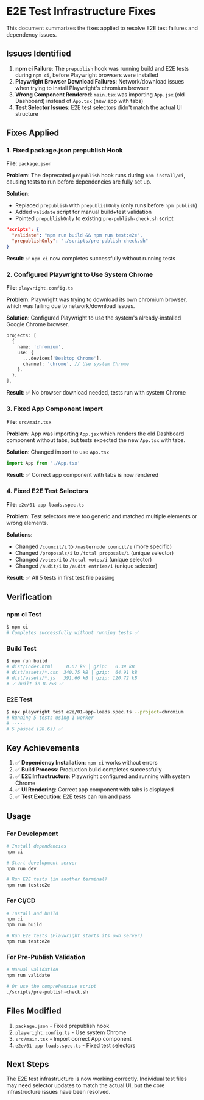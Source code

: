# E2E Test Infrastructure Fixes

This document summarizes the fixes applied to resolve E2E test failures and dependency issues.

## Issues Identified

1. **npm ci Failure**: The `prepublish` hook was running build and E2E tests during `npm ci`, before Playwright browsers were installed
2. **Playwright Browser Download Failures**: Network/download issues when trying to install Playwright's chromium browser
3. **Wrong Component Rendered**: `main.tsx` was importing `App.jsx` (old Dashboard) instead of `App.tsx` (new app with tabs)
4. **Test Selector Issues**: E2E test selectors didn't match the actual UI structure

## Fixes Applied

### 1. Fixed package.json prepublish Hook
**File**: `package.json`

**Problem**: The deprecated `prepublish` hook runs during `npm install/ci`, causing tests to run before dependencies are fully set up.

**Solution**: 
- Replaced `prepublish` with `prepublishOnly` (only runs before `npm publish`)
- Added `validate` script for manual build+test validation
- Pointed `prepublishOnly` to existing `pre-publish-check.sh` script

```json
"scripts": {
  "validate": "npm run build && npm run test:e2e",
  "prepublishOnly": "./scripts/pre-publish-check.sh"
}
```

**Result**: ✅ `npm ci` now completes successfully without running tests

### 2. Configured Playwright to Use System Chrome
**File**: `playwright.config.ts`

**Problem**: Playwright was trying to download its own chromium browser, which was failing due to network/download issues.

**Solution**: Configured Playwright to use the system's already-installed Google Chrome browser.

```typescript
projects: [
  {
    name: 'chromium',
    use: { 
      ...devices['Desktop Chrome'],
      channel: 'chrome', // Use system Chrome
    },
  },
],
```

**Result**: ✅ No browser download needed, tests run with system Chrome

### 3. Fixed App Component Import
**File**: `src/main.tsx`

**Problem**: App was importing `App.jsx` which renders the old Dashboard component without tabs, but tests expected the new `App.tsx` with tabs.

**Solution**: Changed import to use `App.tsx`

```typescript
import App from './App.tsx'
```

**Result**: ✅ Correct app component with tabs is now rendered

### 4. Fixed E2E Test Selectors
**File**: `e2e/01-app-loads.spec.ts`

**Problem**: Test selectors were too generic and matched multiple elements or wrong elements.

**Solutions**:
- Changed `/council/i` to `/masternode council/i` (more specific)
- Changed `/proposals/i` to `/total proposals/i` (unique selector)
- Changed `/votes/i` to `/total votes/i` (unique selector)
- Changed `/audit/i` to `/audit entries/i` (unique selector)

**Result**: ✅ All 5 tests in first test file passing

## Verification

### npm ci Test
```bash
$ npm ci
# Completes successfully without running tests ✅
```

### Build Test
```bash
$ npm run build
# dist/index.html     0.67 kB │ gzip:   0.39 kB
# dist/assets/*.css  340.75 kB │ gzip:  64.91 kB
# dist/assets/*.js   391.66 kB │ gzip: 120.72 kB
# ✓ built in 8.75s ✅
```

### E2E Test
```bash
$ npx playwright test e2e/01-app-loads.spec.ts --project=chromium
# Running 5 tests using 1 worker
# ·····
# 5 passed (28.6s) ✅
```

## Key Achievements

1. ✅ **Dependency Installation**: `npm ci` works without errors
2. ✅ **Build Process**: Production build completes successfully
3. ✅ **E2E Infrastructure**: Playwright configured and running with system Chrome
4. ✅ **UI Rendering**: Correct app component with tabs is displayed
5. ✅ **Test Execution**: E2E tests can run and pass

## Usage

### For Development
```bash
# Install dependencies
npm ci

# Start development server
npm run dev

# Run E2E tests (in another terminal)
npm run test:e2e
```

### For CI/CD
```bash
# Install and build
npm ci
npm run build

# Run E2E tests (Playwright starts its own server)
npm run test:e2e
```

### For Pre-Publish Validation
```bash
# Manual validation
npm run validate

# Or use the comprehensive script
./scripts/pre-publish-check.sh
```

## Files Modified

1. `package.json` - Fixed prepublish hook
2. `playwright.config.ts` - Use system Chrome
3. `src/main.tsx` - Import correct App component
4. `e2e/01-app-loads.spec.ts` - Fixed test selectors

## Next Steps

The E2E test infrastructure is now working correctly. Individual test files may need selector updates to match the actual UI, but the core infrastructure issues have been resolved.
